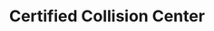 ---
title: "Certified Collision Center"
url: /baltimore/certified-collision-center/
shop: Autowerkstatt
---